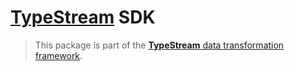 # [TypeStream](https://typestream.dev) SDK

> This package is part of the [**TypeStream** data transformation framework](https://typestream.dev).
